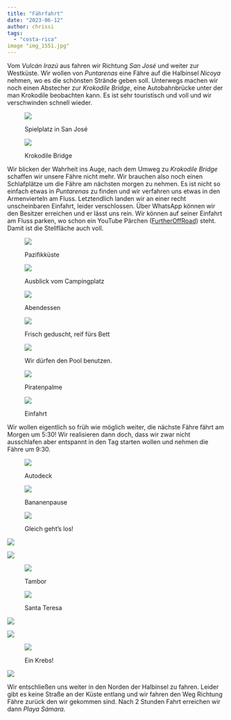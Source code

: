 ```yaml
---
title: "Fährfahrt"
date: "2023-06-12"
author: chrissi
tags: 
  - "costa-rica"
image "img_1551.jpg"
---
```


Vom _Vulcán Irazú_ aus fahren wir Richtung _San José_ und weiter zur Westküste. Wir wollen von _Puntarenas_ eine Fähre auf die Halbinsel _Nicoya_ nehmen, wo es die schönsten Strände geben soll. Unterwegs machen wir noch einen Abstecher zur _Krokodile Bridge_, eine Autobahnbrücke unter der man Krokodile beobachten kann. Es ist sehr touristisch und voll und wir verschwinden schnell wieder.

<figure>

![](https://hafenstrand.wordpress.com/wp-content/uploads/2023/06/img_1483.jpg?w=768)

<figcaption>

Spielplatz in San José

</figcaption>

</figure>

<figure>

![](https://hafenstrand.wordpress.com/wp-content/uploads/2023/06/img_1486.jpg?w=768)

<figcaption>

Krokodile Bridge

</figcaption>

</figure>

Wir blicken der Wahrheit ins Auge, nach dem Umweg zu _Krokodile Bridge_ schaffen wir unsere Fähre nicht mehr. Wir brauchen also noch einen Schlafplätze um die Fähre am nächsten morgen zu nehmen. Es ist nicht so einfach etwas in _Puntarenas_ zu finden und wir verfahren uns etwas in den Armenvierteln am Fluss. Letztendlich landen wir an einer recht unscheinbaren Einfahrt, leider verschlossen. Über WhatsApp können wir den Besitzer erreichen und er lässt uns rein. Wir können auf seiner Einfahrt am Fluss parken, wo schon ein YouTube Pärchen ([FurtherOffRoad](https://youtube.com/@FurthurOffRoad)) steht. Damit ist die Stellfläche auch voll.

<figure>

![](https://hafenstrand.wordpress.com/wp-content/uploads/2023/06/img_1490.jpg?w=1024)

<figcaption>

Pazifikküste

</figcaption>

</figure>

<figure>

![](https://hafenstrand.wordpress.com/wp-content/uploads/2023/06/img_1495.jpg?w=1024)

<figcaption>

Ausblick vom Campingplatz

</figcaption>

</figure>

<figure>

![](https://hafenstrand.wordpress.com/wp-content/uploads/2023/06/img_1499.jpg?w=1024)

<figcaption>

Abendessen

</figcaption>

</figure>

<figure>

![](https://hafenstrand.wordpress.com/wp-content/uploads/2023/06/img_1504.jpg?w=768)

<figcaption>

Frisch geduscht, reif fürs Bett

</figcaption>

</figure>

<figure>

![](https://hafenstrand.wordpress.com/wp-content/uploads/2023/06/img_1511.jpg?w=768)

<figcaption>

Wir dürfen den Pool benutzen.

</figcaption>

</figure>

<figure>

![](https://hafenstrand.wordpress.com/wp-content/uploads/2023/06/img_1506.jpg?w=1024)

<figcaption>

Piratenpalme

</figcaption>

</figure>

<figure>

![](https://hafenstrand.wordpress.com/wp-content/uploads/2023/06/img_1519.jpg?w=1024)

<figcaption>

Einfahrt

</figcaption>

</figure>

Wir wollen eigentlich so früh wie möglich weiter, die nächste Fähre fährt am Morgen um 5:30! Wir realisieren dann doch, dass wir zwar nicht ausschlafen aber entspannt in den Tag starten wollen und nehmen die Fähre um 9:30.

<figure>

![](https://hafenstrand.wordpress.com/wp-content/uploads/2023/06/img_1522.jpg?w=1024)

<figcaption>

Autodeck

</figcaption>

</figure>

<figure>

![](https://hafenstrand.wordpress.com/wp-content/uploads/2023/06/img_1531.jpg?w=768)

<figcaption>

Bananenpause

</figcaption>

</figure>

<figure>

![](https://hafenstrand.wordpress.com/wp-content/uploads/2023/06/img_1532.jpg?w=1024)

<figcaption>

Gleich geht’s los!

</figcaption>

</figure>

![](https://hafenstrand.wordpress.com/wp-content/uploads/2023/06/img_1538.jpg?w=1024)

![](https://hafenstrand.wordpress.com/wp-content/uploads/2023/06/img_1543.jpg?w=1024)

<figure>

![](https://hafenstrand.wordpress.com/wp-content/uploads/2023/06/img_1544.jpg?w=1024)

<figcaption>

Tambor

</figcaption>

</figure>

<figure>

![](https://hafenstrand.wordpress.com/wp-content/uploads/2023/06/img_1547.jpg?w=768)

<figcaption>

Santa Teresa

</figcaption>

</figure>

![](https://hafenstrand.wordpress.com/wp-content/uploads/2023/06/img_1551.jpg?w=1024)

![](https://hafenstrand.wordpress.com/wp-content/uploads/2023/06/img_1561.jpg?w=768)

<figure>

![](https://hafenstrand.wordpress.com/wp-content/uploads/2023/06/img_1567.jpg?w=1024)

<figcaption>

Ein Krebs!

</figcaption>

</figure>

![](https://hafenstrand.wordpress.com/wp-content/uploads/2023/06/img_1573.jpg?w=1024)

Wir entschließen uns weiter in den Norden der Halbinsel zu fahren. Leider gibt es keine Straße an der Küste entlang und wir fahren den Weg Richtung Fähre zurück den wir gekommen sind. Nach 2 Stunden Fahrt erreichen wir dann _Playa Sámara_.
